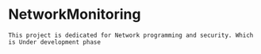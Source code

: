 # NetworkMonitoring

``
This project is dedicated for Network programming and security. Which is Under development phase
``
